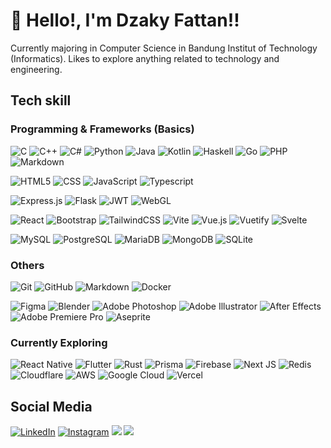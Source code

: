 # 👋 Hello!, I'm Dzaky Fattan!!

Currently majoring in Computer Science in Bandung Institut of Technology (Informatics). Likes to explore anything related to technology and engineering.

## Tech skill

### Programming & Frameworks (Basics)
 ![C](https://img.shields.io/badge/C-00599C?style=for-the-badge&logo=c&logoColor=white)
 ![C++](https://img.shields.io/badge/C%2B%2B-00599C?style=for-the-badge&logo=c%2B%2B&logoColor=white)
 ![C#](https://img.shields.io/badge/C%23-239120?style=for-the-badge&logo=csharp&logoColor=white)
 ![Python](https://img.shields.io/badge/Python-14354C?style=for-the-badge&logo=python&logoColor=white)
 ![Java](https://img.shields.io/badge/java-%23ED8B00.svg?style=for-the-badge&logo=openjdk&logoColor=white)
 ![Kotlin](https://img.shields.io/badge/kotlin-%237F52FF.svg?style=for-the-badge&logo=kotlin&logoColor=white)
 ![Haskell](https://img.shields.io/badge/Haskell-5e5086?style=for-the-badge&logo=haskell&logoColor=white)
 ![Go](https://img.shields.io/badge/go-%2300ADD8.svg?style=for-the-badge&logo=go&logoColor=white)
 ![PHP](https://img.shields.io/badge/php-%23777BB4.svg?style=for-the-badge&logo=php&logoColor=white)
 ![Markdown](https://img.shields.io/badge/markdown-%23000000.svg?style=for-the-badge&logo=markdown&logoColor=white)

 ![HTML5](https://img.shields.io/badge/HTML5-E34F26?style=for-the-badge&logo=html5&logoColor=white)
 ![CSS](https://img.shields.io/badge/CSS3-1572B6?style=for-the-badge&logo=css3&logoColor=white)
 ![JavaScript](https://img.shields.io/badge/JavaScript-F7DF1E?style=for-the-badge&logo=javascript&logoColor=black)
 ![Typescript](https://img.shields.io/badge/TypeScript-007ACC?style=for-the-badge&logo=typescript&logoColor=white)

 ![Express.js](https://img.shields.io/badge/express.js-%23404d59.svg?style=for-the-badge&logo=express&logoColor=%2361DAFB)
 ![Flask](https://img.shields.io/badge/flask-%23000.svg?style=for-the-badge&logo=flask&logoColor=white)
 ![JWT](https://img.shields.io/badge/JWT-black?style=for-the-badge&logo=JSON%20web%20tokens)
 ![WebGL](https://img.shields.io/badge/WebGL-990000?logo=webgl&logoColor=white&style=for-the-badge)


 ![React](https://img.shields.io/badge/React-20232A?style=for-the-badge&logo=react&logoColor=61DAFB)
 ![Bootstrap](https://img.shields.io/badge/Bootstrap-563D7C?style=for-the-badge&logo=bootstrap&logoColor=white)
 ![TailwindCSS](https://img.shields.io/badge/tailwindcss-%2338B2AC.svg?style=for-the-badge&logo=tailwind-css&logoColor=white)
 ![Vite](https://img.shields.io/badge/vite-%23646CFF.svg?style=for-the-badge&logo=vite&logoColor=white)
 ![Vue.js](https://img.shields.io/badge/vuejs-%2335495e.svg?style=for-the-badge&logo=vuedotjs&logoColor=%234FC08D)
 ![Vuetify](https://img.shields.io/badge/Vuetify-1867C0?style=for-the-badge&logo=vuetify&logoColor=AEDDFF)
 ![Svelte](https://img.shields.io/badge/svelte-%23f1413d.svg?style=for-the-badge&logo=svelte&logoColor=white)

 ![MySQL](https://img.shields.io/badge/mysql-%2300f.svg?style=for-the-badge&logo=mysql&logoColor=white)
 ![PostgreSQL](https://img.shields.io/badge/PostgreSQL-316192?style=for-the-badge&logo=postgresql&logoColor=white)
 ![MariaDB](https://img.shields.io/badge/MariaDB-003545?style=for-the-badge&logo=mariadb&logoColor=white)
 ![MongoDB](https://img.shields.io/badge/MongoDB-%234ea94b.svg?style=for-the-badge&logo=mongodb&logoColor=white)
 ![SQLite](https://img.shields.io/badge/sqlite-%2307405e.svg?style=for-the-badge&logo=sqlite&logoColor=white)

### Others
 ![Git](https://img.shields.io/badge/-Git-333333?style=for-the-badge&logo=git&logoColor=white)
 ![GitHub](https://img.shields.io/badge/-GitHub-333333?style=for-the-badge&logo=github&logoColor=white)
 ![Markdown](https://img.shields.io/badge/Markdown-000000?style=for-the-badge&logo=markdown&logoColor=white)
 ![Docker](https://img.shields.io/badge/docker-%230db7ed.svg?style=for-the-badge&logo=docker&logoColor=white)

 ![Figma](https://img.shields.io/badge/figma-%23F24E1E.svg?style=for-the-badge&logo=figma&logoColor=white)
 ![Blender](https://img.shields.io/badge/blender-F5792A?style=for-the-badge&logo=blender&logoColor=white)
 ![Adobe Photoshop](https://img.shields.io/badge/adobe%20photoshop-%2331A8FF.svg?style=for-the-badge&logo=adobe%20photoshop&logoColor=white)
 ![Adobe Illustrator](https://img.shields.io/badge/adobe%20illustrator-%23FF9A00.svg?style=for-the-badge&logo=adobe%20illustrator&logoColor=white)
 ![After Effects](https://img.shields.io/badge/After_Effects-9999FF?style=for-the-badge&logo=adobeaftereffects&logoColor=white)
 ![Adobe Premiere Pro](https://img.shields.io/badge/Adobe%20Premiere%20Pro-9999FF.svg?style=for-the-badge&logo=Adobe%20Premiere%20Pro&logoColor=white)
 ![Aseprite](https://img.shields.io/badge/Aseprite-FFFFFF?style=for-the-badge&logo=Aseprite&logoColor=#7D929E)



### Currently Exploring
 ![React Native](https://img.shields.io/badge/react_native-%2320232a.svg?style=for-the-badge&logo=react&logoColor=%2361DAFB)
 ![Flutter](https://img.shields.io/badge/flutter-02569B?style=for-the-badge&logo=flutter&logoColor=%2361DAFB)
 ![Rust](https://img.shields.io/badge/rust-%23000000.svg?style=for-the-badge&logo=rust&logoColor=white)
 ![Prisma](https://img.shields.io/badge/Prisma-3982CE?style=for-the-badge&logo=Prisma&logoColor=white)
 ![Firebase](https://img.shields.io/badge/firebase-%23039BE5.svg?style=for-the-badge&logo=firebase)
 ![Next JS](https://img.shields.io/badge/Next-black?style=for-the-badge&logo=next.js&logoColor=white)
 ![Redis](https://img.shields.io/badge/redis-%23DD0031.svg?style=for-the-badge&logo=redis&logoColor=white)
 ![Cloudflare](https://img.shields.io/badge/Cloudflare-F38020?style=for-the-badge&logo=Cloudflare&logoColor=white)
 ![AWS](https://img.shields.io/badge/AWS-%23FF9900.svg?style=for-the-badge&logo=amazon-aws&logoColor=white)
 ![Google Cloud](https://img.shields.io/badge/GoogleCloud-%234285F4.svg?style=for-the-badge&logo=google-cloud&logoColor=white)
 ![Vercel](https://img.shields.io/badge/vercel-%23000000.svg?style=for-the-badge&logo=vercel&logoColor=white)

## Social Media

  <p>
<a href="https://www.linkedin.com/in/dzakyfattan/" target="_blank"><img src="https://img.shields.io/badge/LinkedIn-0077B5?style=for-the-badge&logo=linkedin&logoColor=white" alt="LinkedIn"></a>
<a href="https://www.instagram.com/dzakfr1006/" target="_blank"><img src="https://img.shields.io/badge/Instagram-E4405F?style=for-the-badge&logo=instagram&logoColor=white" alt="Instagram"></a>
<a href="https://twitter.com/TheEnderDuck"><img src="https://img.shields.io/badge/Twitter-1DA1F2?style=for-the-badge&logo=twitter&logoColor=white"/></a>
<a href="mailto:dzaky.fattan@gmail.com"><img src="https://img.shields.io/badge/Gmail-D14836?style=for-the-badge&logo=gmail&logoColor=white"/></a>
 </p>

<!--
**DzakyFattan/DzakyFattan** is a ✨ _special_ ✨ repository because its `README.md` (this file) appears on your GitHub profile.

Here are some ideas to get you started:

- 🔭 I’m currently working on ...
- 🌱 I’m currently learning ...
- 👯 I’m looking to collaborate on ...
- 🤔 I’m looking for help with ...
- 💬 Ask me about ...
- 📫 How to reach me: ...
- 😄 Pronouns: ...
- ⚡ Fun fact: ...
-->

